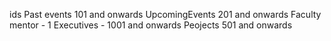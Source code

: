 ids
Past events 101 and onwards
UpcomingEvents 201 and onwards
Faculty mentor - 1
Executives - 1001 and onwards
Peojects 501 and onwards